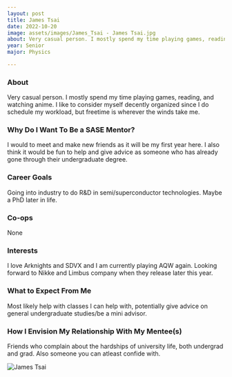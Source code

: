 ```yaml
---
layout: post
title: James Tsai  
date: 2022-10-20
image: assets/images/James_Tsai - James Tsai.jpg
about: Very casual person. I mostly spend my time playing games, reading, and watching anime. I like to consider myself decently organized since I do schedule my workload, but freetime is wherever the winds take me.
year: Senior
major: Physics

---
```


### About

Very casual person. I mostly spend my time playing games, reading, and watching anime. I like to consider myself decently organized since I do schedule my workload, but freetime is wherever the winds take me.

### Why Do I Want To Be a SASE Mentor?

I would to meet and make new friends as it will be my first year here. I also think it would be fun to help and give advice as someone who has already gone through their undergraduate degree.

### Career Goals

Going into industry to do R&D in semi/superconductor technologies. Maybe a PhD later in life.

### Co-ops

None

### Interests

I love Arknights and SDVX and I am currently playing AQW again. Looking forward to Nikke and Limbus company when they release later this year. 

### What to Expect From Me

Most likely help with classes I can help with, potentially give advice on general undergraduate studies/be a mini advisor. 

### How I Envision My Relationship With My Mentee(s) 

Friends who complain about the hardships of university life, both undergrad and grad. Also someone you can atleast confide with.

<div class="text-center my-5">
    <img src="https://sase-drexel.github.io/mentorship-2021/assets/images/James_Tsai - James Tsai.jpg" alt="James Tsai " class="rounded post-img" />
</div>
